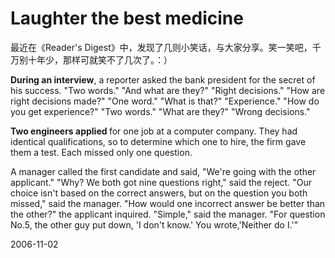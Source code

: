 # Laughter the best medicine

最近在《Reader's Digest》中，发现了几则小笑话，与大家分享。笑一笑吧，千万别十年少，那样可就笑不了几次了。：）

<strong>During an interview</strong>, a reporter asked the bank president for the secret of his success.
"Two words."
"And what are they?"
"Right decisions."
"How are right decisions made?"
"One word."
"What is that?"
"Experience."
"How do you get experience?"
"Two words."
"What are they?"
"Wrong decisions."



<strong>Two engineers applied </strong>for one job at a computer company. They had identical qualifications, so to determine which one to hire, the firm gave them a test. Each missed only one question.

A manager called the first candidate and said, "We're going with the other applicant."
"Why? We both got nine questions right," said the reject.
"Our choice isn't based on the correct answers, but on the question you both missed," said the manager.
"How would one incorrect answer be better than the other?" the applicant inquired.
"Simple," said the manager.
"For question No.5, the other guy put down, 'I don't know.' You wrote,'Neither do I.'"


2006-11-02